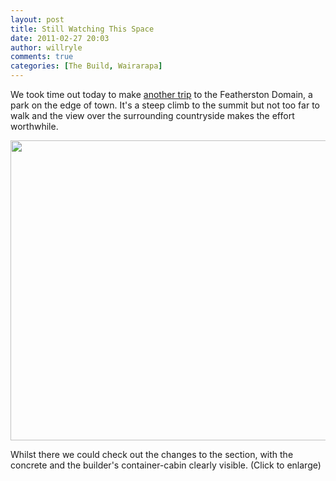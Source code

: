 ```yaml
---
layout: post
title: Still Watching This Space
date: 2011-02-27 20:03
author: willryle
comments: true
categories: [The Build, Wairarapa]
---
```

We took time out today to make <a title="The Space to Watch" href="http://willryle.wordpress.com/2011/01/04/the-space-to-watch/">another trip</a> to the Featherston Domain, a park on the edge of town. It's a steep climb to the summit but not too far to walk and the view over the surrounding countryside makes the effort worthwhile.

<a href="http://willryle.files.wordpress.com/2011/02/lone-pine-section-marked.jpg" target="_blank"><img class="alignnone size-full wp-image-423" title="The Space to Watch 02" src="http://willryle.files.wordpress.com/2011/02/lone-pine-section-marked.jpg" alt="" width="640" height="480" /></a>

Whilst there we could check out the changes to the section, with the concrete and the builder's container-cabin clearly visible. (Click to enlarge)
